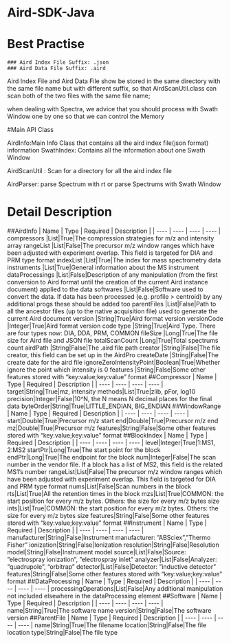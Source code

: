 # Aird-SDK-Java

# Best Practise
    ### Aird Index File Suffix: .json
    ### Aird Data File Suffix: .aird
  Aird Index File and Aird Data File show be stored in the same directory with the same file name but with different suffix, so 
  that AirdScanUtil.class can scan both of the two files with the same file name;
  
  when dealing with Spectra, we advice that you should process with Swath Window one by one so that we can control the Memory
  
#Main API Class 
 
  AirdInfo:Main Info Class that contains all the aird index file(json format) information
  SwathIndex: Contains all the information about one Swath Window
  
  AirdScanUtil : Scan for a directory for all the aird index file
  
  AirdParser: parse Spectrum with rt or parse Spectrums with Swath Window
  
# Detail Description
##AirdInfo
|  Name   | Type  | Required | Description |
|  ----  | ----  | ----  | ----  |
compressors	    |List<Compressor>|True|The compression strategies for m/z and intensity array
rangeList	    |List<WindowRange>|False|The precursor m/z window ranges which have been adjusted with experiment overlap. This field is targeted for DIA and PRM type format
indexList	    |List<BlockIndex>|True|The index for mass spectrometry data
instruments	    |List<Instrument>|True|General information about the MS instrument
dataProcessings	|List<DataProcessing>|False|Description of any manipulation (from the first conversion to Aird format until the creation of the current Aird instance document) applied to the data
softwares	    |List<Software>|False|Software used to convert the data. If data has been processed (e.g. profile > centroid) by any additional progs these should be added too
parentFiles	    |List<ParentFile>|False|Path to all the ancestor files (up to the native acquisition file) used to generate the current Aird document
version	        |String|True|Aird format version
versionCode	    |Integer|True|Aird format version code
type	        |String|True|Aird Type. There are four types now: DIA, DDA, PRM, COMMON
fileSize	    |Long|True|The file size for Aird file and JSON file
totalScanCount	|Long|True|Total spectrums count
airdPath	    |String|False|The .aird file path
creator	        |String|False|The file creator, this field can be set up in the AirdPro
createDate	    |String|False|The create date for the aird file
ignoreZeroIntensityPoint|Boolean|True|Whether ignore the point which intensity is 0
features	    |String|False|Some other features stored with “key:value;key:value” format
##Compressor
|  Name   | Type  | Required | Description |
|  ----  | ----  | ----  | ----  |
target|String|True|mz, intensity
methods|List<String>|True|zlib, pFor, log10
precision|Integer|False|10^N, the N means N decimal places for the final data
byteOrder|String|True|LITTLE_ENDIAN, BIG_ENDIAN
##WindowRange
|  Name   | Type  | Required | Description |
|  ----  | ----  | ----  | ----  |
start|Double|True|Precursor m/z start
end|Double|True|Precursor m/z end
mz|Double|True|Precursor m/z
features|String|False|Some other features stored with “key:value;key:value” format
##BlockIndex
|  Name   | Type  | Required | Description |
|  ----  | ----  | ----  | ----  |
level|Integer|True|1:MS1, 2:MS2
startPtr|Long|True|The start point for the block
endPtr|Long|True|The endpoint for the block
num|Integer|False|The scan number in the vendor file. If a block has a list of MS2, this field is the related MS1’s number
rangeList|List<WindowRange>|False|The precursor m/z window ranges which have been adjusted with experiment overlap. This field is targeted for DIA and PRM type format
nums|List<Integer>|False|Scan numbers in the block
rts|List<Float>|True|All the retention times in the block
mzs|List<Long>|True|COMMON: the start position for every m/z bytes. Others: the size for every m/z bytes size
ints|List<Long>|True|COMMON: the start position for every m/z bytes. Others: the size for every m/z bytes size
features|String|False|Some other features stored with “key:value;key:value” format
##Instrument
|  Name   | Type  | Required | Description |
|  ----  | ----  | ----  | ----  |
manufacturer|String|False|Instrument manufacturer: ”ABSciex”,”Thermo Fisher”
ionization|String|False|Ionization
resolution|String|False|Resolution
model|String|False|Instrument model
source|List<String>|False|Source: ”electrospray ionization”, ”electrospray inlet”
analyzer|List<String>|False|Analyzer: “quadrupole”, “orbitrap”
detector|List<String>|False|Detector: ”inductive detector”
features|String|False|Some other features stored with “key:value;key:value” format
##DataProcessing
|  Name   | Type  | Required | Description |
|  ----  | ----  | ----  | ----  |
processingOperations|List<String>|False|Any additional manipulation not included elsewhere in the dataProcessing element
##Software 
|  Name   | Type  | Required | Description |
|  ----  | ----  | ----  | ----  |
name|String|True|The software name
version|String|False|The software version
##ParentFile
|  Name   | Type  | Required | Description |
|  ----  | ----  | ----  | ----  |
name|String|True|The filename
location|String|False|The file location
type|String|False|The file type
